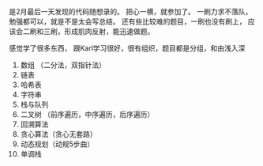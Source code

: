 是2月最后一天发现的代码随想录的。 把心一横，就参加了。  一刷力求不落队，勉强都可以，就是不是太会写总结。 还有些比较难的题目，一刷也没有刷上，
应该会二刷和三刷，形成肌肉反射，能迅速做题。 

感觉学了很多东西， 跟Karl学习很好，很有组织，题目都是分组，和由浅入深

1. 数组 （二分法，双指针法）
2. 链表
3. 哈希表
4. 字符串
5. 栈与队列
6. 二叉树 （前序遍历，中序遍历，后序遍历）
7. 回溯算法
8. 贪心算法（贪心无套路）
9. 动态规划（动规5步曲）
10. 单调栈


